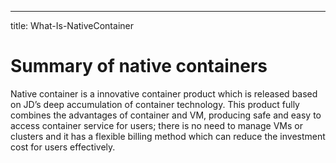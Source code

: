 ---
title: What-Is-NativeContainer

# Summary of native containers

Native container is a innovative container product which is released based on JD’s deep accumulation of container technology. This product fully combines the advantages of container and VM, producing safe and easy to access container service for users; there is no need to manage VMs or clusters and it has a flexible billing method which can reduce the investment cost for users effectively.